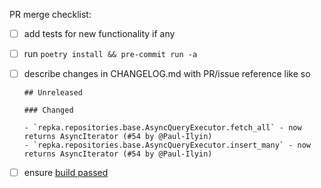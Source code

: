 PR merge checklist:

- [ ] add tests for new functionality if any
- [ ] run `poetry install && pre-commit run -a`
- [ ] describe changes in CHANGELOG.md with PR/issue reference like so

    ```
    ## Unreleased

    ### Changed
    
    - `repka.repositories.base.AsyncQueryExecutor.fetch_all` - now returns AsyncIterator (#54 by @Paul-Ilyin)
    - `repka.repositories.base.AsyncQueryExecutor.insert_many` - now returns AsyncIterator (#54 by @Paul-Ilyin)
    ```

- [ ] ensure [build passed](https://travis-ci.org/github/potykion/repka)